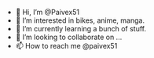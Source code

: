 - 👋 Hi, I’m @Paivex51
- 👀 I’m interested in bikes, anime, manga.
- 🌱 I’m currently learning a bunch of stuff.
- 💞️ I’m looking to collaborate on ...
- 📫 How to reach me @paivex51

<!---
Paivex51/Paivex51 is a ✨ special ✨ repository because its `README.md` (this file) appears on your GitHub profile.
You can click the Preview link to take a look at your changes.
--->
